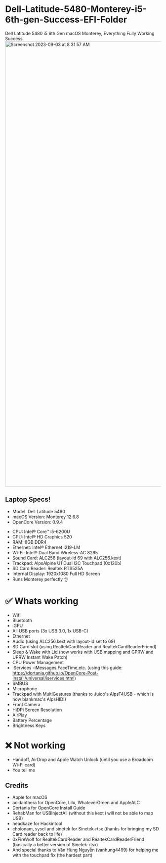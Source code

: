 # Dell-Latitude-5480-Monterey-i5-6th-gen-Success-EFI-Folder
Dell Latitude 5480 i5 6th Gen macOS Monterey, Everything Fully Working Success
<img width="1440" alt="Screenshot 2023-09-03 at 8 31 57 AM" src="https://github.com/mhussain800/Dell-Latitude-5480-Hackintosh-Monterey-EFI-i5-6th-Gen/assets/87897681/308cfc6c-9def-4f30-883c-737ddf5f23c2">
## **Laptop Specs!**
- Model: Dell Latitude 5480
- macOS Version: Monterey 12.6.8
- OpenCore Version: 0.9.4

+ CPU: Intel® Core™ i5-6200U
+ GPU: Intel® HD Graphics 520
+ RAM: 8GB DDR4
+ Ethernet: Intel® Ethernet I219-LM
+ Wi-Fi: Intel® Dual Band Wireless-AC 8265
+ Sound Card: ALC256 (layout-id 69 with ALC256.kext)
+ Trackpad: AlpsAlpine U1 Dual I2C Touchpad (0x120b)
+ SD Card Reader: Realtek RTS525A
+ Internal Display: 1920x1080 Full HD Screen
+ Runs Monterey perfectly 👌

# **✅ Whats working**
+ Wifi
+ Bluetooth
+ iGPU
+ All USB ports (3x USB 3.0, 1x USB-C)
+ Ethernet
+ Audio (using ALC256.kext with layout-id set to 69)
+ SD Card slot (using RealtekCardReader and RealtekCardReaderFriend)
+ Sleep & Wake with Lid (now works with USB mapping and GPRW and UPRW Instant Wake Patch)
+ CPU Power Management
+ iServices -iMessages,FaceTime,etc. (using this guide: https://dortania.github.io/OpenCore-Post-Install/universal/iservices.html)
+ SMBUS
+ Microphone
+ Trackpad with MultiGestures (thanks to Juico's AlpsT4USB - which is now blankmac's AlpsHID!)
+ Front Camera
+ HiDPi Screen Resolution
+ AirPlay
+ Battery Percentage
+ Brightness Keys

# **❌ Not working**
+ Handoff, AirDrop and Apple Watch Unlock (until you use a Broadcom Wi-Fi card)
+ You tell me

## **Credits**
+ Apple for macOS
+ acidanthera for OpenCore, Lilu, WhateverGreen and AppleALC
+ Dortania for OpenCore Install Guide
+ RehabMan for USBInjectAll (without this kext i will not be able to map USB)
+ headkaze for Hackintool
+ cholonam, syscl and sinetek for Sinetek-rtsx (thanks for bringing my SD Card reader back to life)
+ 0xFireWolf for RealtekCardReader and RealtekCardReaderFriend (basically a better version of Sinetek-rtsx)
+ And special thanks to Văn Hùng Nguyễn (vanhung4499) for helping me with the touchpad fix (the hardest part)
